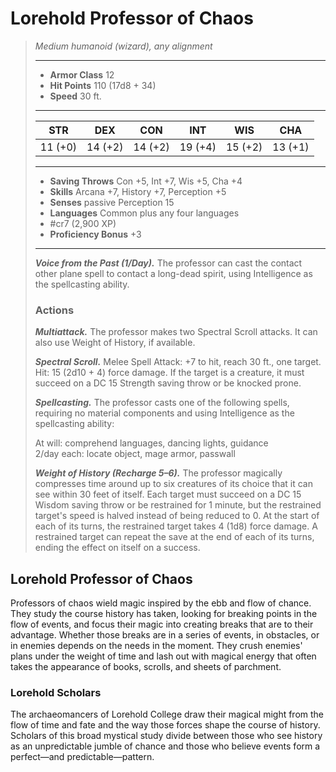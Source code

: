 # Lorehold Professor of Chaos
>*Medium humanoid (wizard), any alignment*
>___
>- **Armor Class** 12
>- **Hit Points** 110 (17d8 + 34)
>- **Speed** 30 ft.
>___
>|STR|DEX|CON|INT|WIS|CHA|
>|:---:|:---:|:---:|:---:|:---:|:---:|
>|11 (+0)|14 (+2)|14 (+2)|19 (+4)|15 (+2)|13 (+1)|
>___
>- **Saving Throws** Con +5, Int +7, Wis +5, Cha +4
>- **Skills** Arcana +7, History +7, Perception +5
>- **Senses** passive Perception 15
>- **Languages** Common plus any four languages
>- #cr7 (2,900 XP)
>- **Proficiency Bonus** +3
>___
>***Voice from the Past (1/Day).*** The professor can cast the contact other plane spell to contact a long-dead spirit, using Intelligence as the spellcasting ability.  
>
>### Actions
>***Multiattack.*** The professor makes two Spectral Scroll attacks. It can also use Weight of History, if available.  
>
>***Spectral Scroll.*** Melee Spell Attack: +7 to hit, reach 30 ft., one target. Hit: 15 (2d10 + 4) force damage. If the target is a creature, it must succeed on a DC 15 Strength saving throw or be knocked prone.  
>
>***Spellcasting.*** The professor casts one of the following spells, requiring no material components and using Intelligence as the spellcasting ability:  
>
>At will: comprehend languages, dancing lights, guidance  
>2/day each: locate object, mage armor, passwall  
>
>
>***Weight of History (Recharge 5–6).*** The professor magically compresses time around up to six creatures of its choice that it can see within 30 feet of itself. Each target must succeed on a DC 15 Wisdom saving throw or be restrained for 1 minute, but the restrained target's speed is halved instead of being reduced to 0. At the start of each of its turns, the restrained target takes 4 (1d8) force damage. A restrained target can repeat the save at the end of each of its turns, ending the effect on itself on a success.

## Lorehold Professor of Chaos

Professors of chaos wield magic inspired by the ebb and flow of chance. They study the course history has taken, looking for breaking points in the flow of events, and focus their magic into creating breaks that are to their advantage. Whether those breaks are in a series of events, in obstacles, or in enemies depends on the needs in the moment. They crush enemies' plans under the weight of time and lash out with magical energy that often takes the appearance of books, scrolls, and sheets of parchment.

### Lorehold Scholars
The archaeomancers of Lorehold College draw their magical might from the flow of time and fate and the way those forces shape the course of history. Scholars of this broad mystical study divide between those who see history as an unpredictable jumble of chance and those who believe events form a perfect—and predictable—pattern.